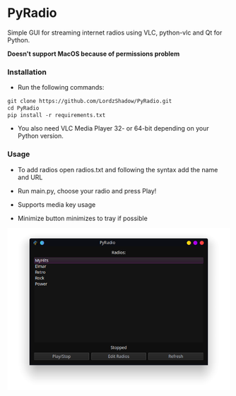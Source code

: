 # PyRadio
Simple GUI for streaming internet radios using VLC, python-vlc and Qt for Python.

**Doesn't support MacOS because of permissions problem**

### Installation

- Run the following commands:

```
git clone https://github.com/LordzShadow/PyRadio.git
cd PyRadio
pip install -r requirements.txt
```
- You also need VLC Media Player 32- or 64-bit depending on your Python version.

### Usage

- To add radios open radios.txt and following the syntax add the name and URL
- Run main.py, choose your radio and press Play!

- Supports media key usage
- Minimize button minimizes to tray if possible

![Image of App](https://github.com/LordzShadow/PyRadio/blob/master/imageofapp.png)


